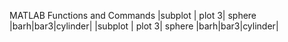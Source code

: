 MATLAB Functions and Commands
|subplot | plot 3| sphere |barh|bar3|cylinder|
|subplot | plot 3| sphere |barh|bar3|cylinder|
